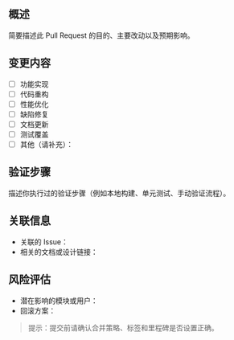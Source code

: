 ## 概述
简要描述此 Pull Request 的目的、主要改动以及预期影响。

## 变更内容
- [ ] 功能实现
- [ ] 代码重构
- [ ] 性能优化
- [ ] 缺陷修复
- [ ] 文档更新
- [ ] 测试覆盖
- [ ] 其他（请补充）：

## 验证步骤
描述你执行过的验证步骤（例如本地构建、单元测试、手动验证流程）。

## 关联信息
- 关联的 Issue：
- 相关的文档或设计链接：

## 风险评估
- 潜在影响的模块或用户：
- 回滚方案：

> 提示：提交前请确认合并策略、标签和里程碑是否设置正确。